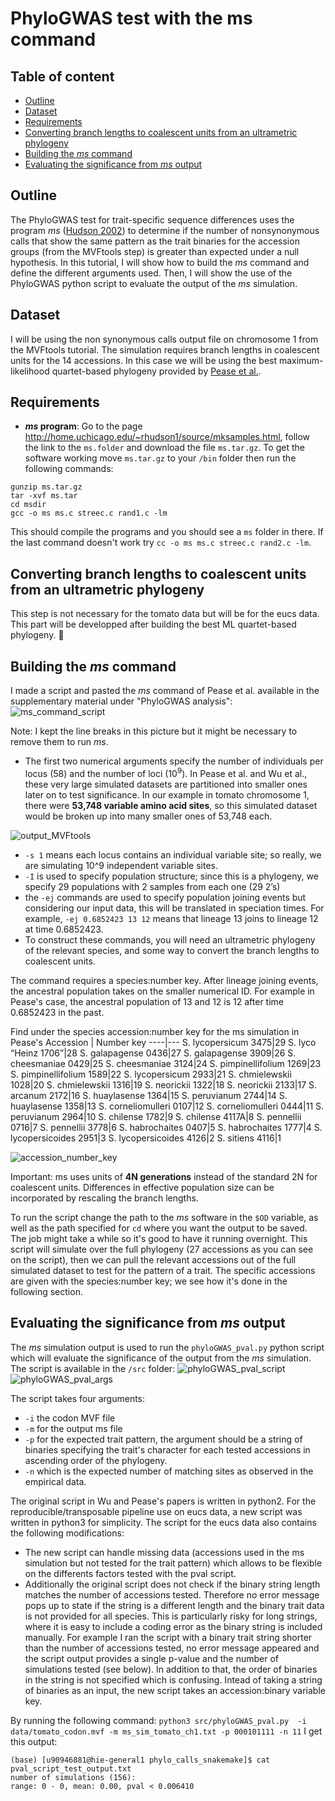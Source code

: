 # PhyloGWAS test with the ms command

## Table of content
 * [Outline](#outline)
 * [Dataset](#dataset)
 * [Requirements](#requirements)
 * [Converting branch lengths to coalescent units from an ultrametric phylogeny](#converting-branch-lengths-to-coalescent-units-from-an-ultrametric-phylogeny)
 * [Building the *ms* command ](#building-the-*ms*-command)
 * [Evaluating the significance from *ms* output](#evaluating-significance-from-*ms*-output)

## Outline
The PhyloGWAS test for trait-specific sequence differences uses the program *ms* ([Hudson 2002](https://academic.oup.com/bioinformatics/article/18/2/337/225783)) to determine if the number of nonsynonymous calls that show the same pattern as the trait binaries for the accession groups (from the MVFtools step) is greater than expected under a null hypothesis.
In this tutorial, I will show how to build the *ms* command and define the different arguments used. Then, I will show the use of the PhyloGWAS python script to evaluate the output of the *ms* simulation.

## Dataset
I will be using the non synonymous calls output file on chromosome 1 from the MVFtools tutorial. The simulation requires branch lengths in coalescent units for the 14 accessions. In this case we will be using the best maximum-likelihood quartet-based phylogeny provided by [Pease et al.](https://journals.plos.org/plosbiology/article?id=10.1371/journal.pbio.1002379). 

## Requirements
 * ***ms* program**: Go to the page http://home.uchicago.edu/~rhudson1/source/mksamples.html, follow the link to the `ms.folder` and download the file `ms.tar.gz`. To get the software working move `ms.tar.gz` to your `/bin` folder then run the following commands:
```
gunzip ms.tar.gz
tar -xvf ms.tar
cd msdir
gcc -o ms ms.c streec.c rand1.c -lm
```
This should compile the programs and you should see a `ms` folder in there.
If the last command doesn't work try `cc -o ms ms.c streec.c rand2.c -lm`.

## Converting branch lengths to coalescent units from an ultrametric phylogeny
 
This step is not necessary for the tomato data but will be for the eucs data. This part will be developped after building the best ML quartet-based phylogeny. :seedling:
 
## Building the *ms* command
I made a script and pasted the *ms* command of Pease et al. available in the supplementary material under "PhyloGWAS analysis":
![ms_command_script](images/mscommand_script.PNG)

Note: I kept the line breaks in this picture but it might be necessary to remove them to run *ms*.

 * The first two numerical arguments specify the number of individuals per locus (58) and the number of loci ($10^9$). In Pease et al. and Wu et al., these very large simulated datasets are partitioned into smaller ones later on to test significance. In our example in tomato chromosome 1, there were **53,748 variable amino acid sites**, so this simulated dataset would be broken up into many smaller ones of 53,748 each.

![output_MVFtools](images/MVFtools_head_pH.PNG)

 * `-s 1` means each locus contains an individual variable site; so really, we are simulating 10^9 independent variable sites.
 * `-I` is used to specify population structure; since this is a phylogeny, we specify 29 populations with 2 samples from each one (29 2’s)
 * the `-ej` commands are used to specify population joining events but considering our input data, this will be translated in speciation times. For example, `-ej 0.6852423 13 12` means that lineage 13 joins to lineage 12 at time 0.6852423.
 * To construct these commands, you will need an ultrametric phylogeny of the relevant species, and some way to convert the branch lengths to coalescent units.

The command requires a species:number key. After lineage joining events, the ancestral population takes on the smaller numerical ID. For example in Pease's case, the ancestral population of 13 and 12 is 12 after time 0.6852423 in the past.

Find under the species accession:number key for the ms simulation in Pease's 
Accession | Number key
----|---
S. lycopersicum  3475|29
S. lyco “Heinz 1706”|28
S. galapagense 0436|27
S. galapagense 3909|26
S. cheesmaniae 0429|25
S. cheesmaniae 3124|24
S. pimpinellifolium 1269|23
S. pimpinellifolium 1589|22
S. lycopersicum 2933|21
S. chmielewskii 1028|20
S. chmielewskii 1316|19
S. neorickii 1322|18
S. neorickii 2133|17
S. arcanum 2172|16
S. huaylasense 1364|15
S. peruvianum 2744|14
S. huaylasense 1358|13
S. corneliomulleri 0107|12
S. corneliomulleri 0444|11
S. peruvianum 2964|10
S. chilense 1782|9
S. chilense 4117A|8
S. pennellii 0716|7
S. pennellii 3778|6
S. habrochaites 0407|5
S. habrochaites 1777|4
S. lycopersicoides 2951|3
S. lycopersicoides 4126|2
S. sitiens 4116|1

![accession_number_key](images/accession_number_key.PNG)

Important: ms uses units of **4N generations** instead of the standard 2N for coalescent units. Differences in effective population size can be incorporated by rescaling the branch lengths.

To run the script change the path to the *ms* software in the `$OD` variable, as well as the path specified for `cd` where you want the output to be saved. The job might take a while so it's good to have it running overnight.
This script will simulate over the full phylogeny (27 accessions as you can see on the script), then we can pull the relevant accessions out of the full simulated dataset to test for the pattern of a trait. The specific accessions are given with the species:number key; we see how it's done in the following section.

## Evaluating the significance from *ms* output

The *ms* simulation output is used to run the `phyloGWAS_pval.py` python script which will evaluate the significance of the output from the *ms* simulation.
The script is available in the `/src` folder:
![phyloGWAS_pval_script](images/phyloGWAS_pval_script.PNG)
![phyloGWAS_pval_args](images/phyloGWAS_pval_args.PNG)

The script takes four arguments:
* `-i` the codon MVF file
* `-m` for the output ms file
* `-p` for the expected trait pattern, the argument should be a string of binaries specifying the trait's character for each tested accessions in ascending order of the phylogeny.
* `-n` which is the expected number of matching sites as observed in the empirical data.

The original script in Wu and Pease's papers is written in python2. For the reproducible/transposable pipeline use on eucs data, a new script was written in python3 for simplicity. The script for the eucs data also contains the following modifications:
 * The new script can handle missing data (accessions used in the ms simulation but not tested for the trait pattern) which allows to be flexible on the differents factors tested with the pval script.
 * Additionally the original script does not check if the binary string length matches the number of accessions tested. Therefore no error message pops up to state if the string is a different length and the binary trait data is not provided for all species. This is particularly risky for long strings, where it is easy to include a coding error as the binary string is included manually. For example I ran the script with a binary trait string shorter than the number of accessions tested, no error message appeared and the script output provides a single p-value and the number of simulations tested (see below). In addition to that, the order of binaries in the string is not specified which is confusing. Intead of taking a string of binaries as an input, the new script takes an accession:binary variable key.

By running the following command:
`python3 src/phyloGWAS_pval.py  -i data/tomato_codon.mvf -m ms_sim_tomato_ch1.txt -p 000101111 -n 11`
I get this output:
```
(base) [u90946881@hie-general1 phylo_calls_snakemake]$ cat pval_script_test_output.txt 
number of simulations (156):
range: 0 - 0, mean: 0.00, pval < 0.006410
```
